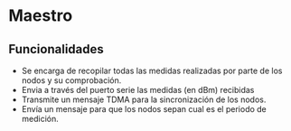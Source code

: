 # Maestro

## Funcionalidades
- Se encarga de recopilar todas las medidas realizadas por parte de los nodos y su comprobación.
- Envia a través del puerto serie las medidas (en dBm) recibidas
- Transmite un mensaje TDMA para la sincronización de los nodos.
- Envía un mensaje para que los nodos sepan cual es el periodo de medición.
